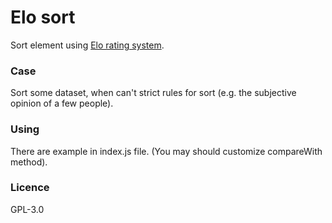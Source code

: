 # Elo sort
Sort element using [Elo rating system](https://en.wikipedia.org/wiki/Elo_rating_system).

### Case
Sort some dataset, when can't strict rules for sort (e.g. the subjective opinion of a few people).

### Using
There are example in index.js file. (You may should customize compareWith method).

### Licence
GPL-3.0